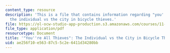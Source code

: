```yaml
---
content_type: resource
description: 'This is a file that contains information regarding "you''re all thieves":
  the individual vs the city in bicycle thieves.'
file: https://ol-ocw-studio-app-production.s3.amazonaws.com/courses/11-139-the-city-in-film-spring-2015/ae256f10e56387c55c2e6411d34280bb_MIT11_139S15_Paper2.pdf
file_type: application/pdf
resourcetype: Document
title: '"You''re All Thieves": The Individual vs the City in Bicycle Thieves'
uid: ae256f10-e563-87c5-5c2e-6411d34280bb
---
```

